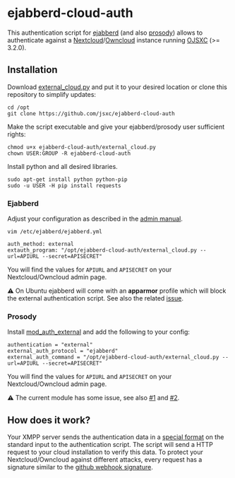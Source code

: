# ejabberd-cloud-auth

This authentication script for [ejabberd]() (and also [prosody]()) allows to authenticate against a
[Nextcloud]()/[Owncloud]() instance running [OJSXC]() (>= 3.2.0).

## Installation
Download [external_cloud.py]() and put it to your desired location or clone this repository to simplify updates:
```
cd /opt
git clone https://github.com/jsxc/ejabberd-cloud-auth
```

Make the script executable and give your ejabberd/prosody user sufficient rights:
```
chmod u+x ejabberd-cloud-auth/external_cloud.py
chown USER:GROUP -R ejabberd-cloud-auth
```

Install python and all desired libraries.
```
sudo apt-get install python python-pip
sudo -u USER -H pip install requests
```

### Ejabberd
Adjust your configuration as described in the [admin manual](https://docs.ejabberd.im/admin/configuration/#external-script).

```
vim /etc/ejabberd/ejabberd.yml

auth_method: external
extauth_program: "/opt/ejabberd-cloud-auth/external_cloud.py --url=APIURL --secret=APISECRET"
```
You will find the values for `APIURL` and `APISECRET` on your Nextcloud/Owncloud admin page.

:warning: On Ubuntu ejabberd will come with an **apparmor** profile which will block the external authentication script.
 See also the related [issue](https://github.com/processone/ejabberd/issues/1598).

### Prosody
Install [mod_auth_external](https://modules.prosody.im/mod_auth_external.html) and add the following to your config:
```
authentication = "external"
external_auth_protocol = "ejabberd"
external_auth_command = "/opt/ejabberd-cloud-auth/external_cloud.py --url=APIURL --secret=APISECRET"
```
You will find the values for `APIURL` and `APISECRET` on your Nextcloud/Owncloud admin page.

:warning: The current module has some issue, see also [#1](https://github.com/jsxc/ejabberd-cloud-auth/issues/1) and [#2](https://github.com/jsxc/ejabberd-cloud-auth/issues/2).

## How does it work?
Your XMPP server sends the authentication data in a [special format](https://www.ejabberd.im/files/doc/dev.html#htoc9) on the standard input to the authentication script. The script will send a HTTP request to your cloud installation to verify this data. To protect your Nextcloud/Owncloud against different attacks, every request has a signature similar to the  [github webhook signature]( https://developer.github.com/webhooks/securing/).
